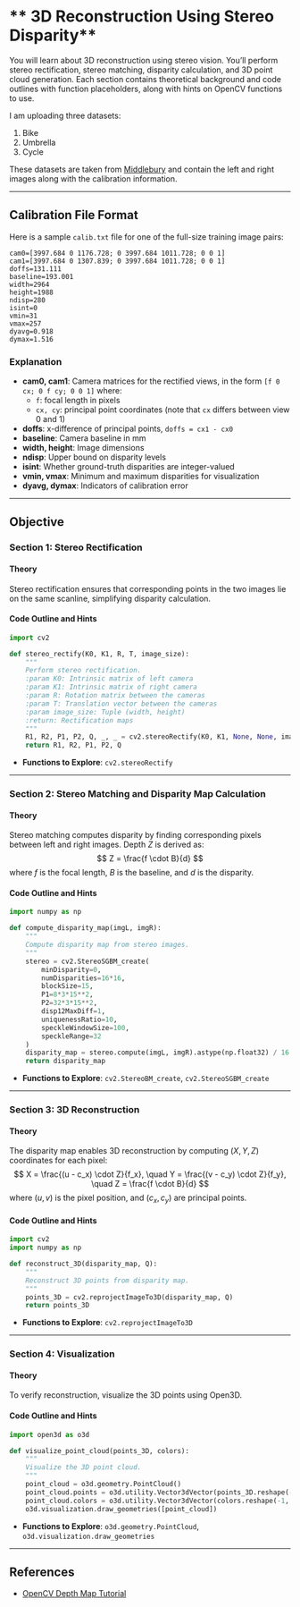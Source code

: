 # ** 3D Reconstruction Using Stereo Disparity**
You will learn about 3D reconstruction using stereo vision. You’ll perform stereo rectification, stereo matching, disparity calculation, and 3D point cloud generation. Each section contains theoretical background and code outlines with function placeholders, along with hints on OpenCV functions to use.

I am uploading three datasets:

1. Bike
2. Umbrella
3. Cycle

These datasets are taken from [Middlebury](https://vision.middlebury.edu/stereo/data/scenes2014/) and contain the left and right images along with the calibration information.

---

## **Calibration File Format**

Here is a sample `calib.txt` file for one of the full-size training image pairs:

```
cam0=[3997.684 0 1176.728; 0 3997.684 1011.728; 0 0 1]
cam1=[3997.684 0 1307.839; 0 3997.684 1011.728; 0 0 1]
doffs=131.111
baseline=193.001
width=2964
height=1988
ndisp=280
isint=0
vmin=31
vmax=257
dyavg=0.918
dymax=1.516
```

### **Explanation**
- **cam0, cam1**: Camera matrices for the rectified views, in the form `[f 0 cx; 0 f cy; 0 0 1]` where:
  - `f`: focal length in pixels
  - `cx, cy`: principal point coordinates (note that `cx` differs between view 0 and 1)
- **doffs**: x-difference of principal points, `doffs = cx1 - cx0`
- **baseline**: Camera baseline in mm
- **width, height**: Image dimensions
- **ndisp**: Upper bound on disparity levels
- **isint**: Whether ground-truth disparities are integer-valued
- **vmin, vmax**: Minimum and maximum disparities for visualization
- **dyavg, dymax**: Indicators of calibration error

---

## **Objective**

### **Section 1: Stereo Rectification**

#### **Theory**
Stereo rectification ensures that corresponding points in the two images lie on the same scanline, simplifying disparity calculation. 

#### **Code Outline and Hints**
```python
import cv2

def stereo_rectify(K0, K1, R, T, image_size):
    """
    Perform stereo rectification.
    :param K0: Intrinsic matrix of left camera
    :param K1: Intrinsic matrix of right camera
    :param R: Rotation matrix between the cameras
    :param T: Translation vector between the cameras
    :param image_size: Tuple (width, height)
    :return: Rectification maps
    """
    R1, R2, P1, P2, Q, _, _ = cv2.stereoRectify(K0, K1, None, None, image_size, R, T)
    return R1, R2, P1, P2, Q
```

- **Functions to Explore**: `cv2.stereoRectify`

---

### **Section 2: Stereo Matching and Disparity Map Calculation**

#### **Theory**
Stereo matching computes disparity by finding corresponding pixels between left and right images. Depth $Z$ is derived as:
$$
Z = \frac{f \cdot B}{d}
$$
where $f$ is the focal length, $B$ is the baseline, and $d$ is the disparity.

#### **Code Outline and Hints**
```python
import numpy as np

def compute_disparity_map(imgL, imgR):
    """
    Compute disparity map from stereo images.
    """
    stereo = cv2.StereoSGBM_create(
        minDisparity=0,
        numDisparities=16*16,
        blockSize=15,
        P1=8*3*15**2,
        P2=32*3*15**2,
        disp12MaxDiff=1,
        uniquenessRatio=10,
        speckleWindowSize=100,
        speckleRange=32
    )
    disparity_map = stereo.compute(imgL, imgR).astype(np.float32) / 16.0
    return disparity_map
```

- **Functions to Explore**: `cv2.StereoBM_create`, `cv2.StereoSGBM_create`

---

### **Section 3: 3D Reconstruction**

#### **Theory**
The disparity map enables 3D reconstruction by computing $(X, Y, Z)$ coordinates for each pixel:
$$
X = \frac{(u - c_x) \cdot Z}{f_x}, \quad Y = \frac{(v - c_y) \cdot Z}{f_y}, \quad Z = \frac{f \cdot B}{d}
$$
where $(u, v)$ is the pixel position, and $(c_x, c_y)$ are principal points.

#### **Code Outline and Hints**
```python
import cv2
import numpy as np

def reconstruct_3D(disparity_map, Q):
    """
    Reconstruct 3D points from disparity map.
    """
    points_3D = cv2.reprojectImageTo3D(disparity_map, Q)
    return points_3D
```

- **Functions to Explore**: `cv2.reprojectImageTo3D`

---

### **Section 4: Visualization**

#### **Theory**
To verify reconstruction, visualize the 3D points using Open3D.

#### **Code Outline and Hints**
```python
import open3d as o3d

def visualize_point_cloud(points_3D, colors):
    """
    Visualize the 3D point cloud.
    """
    point_cloud = o3d.geometry.PointCloud()
    point_cloud.points = o3d.utility.Vector3dVector(points_3D.reshape(-1, 3))
    point_cloud.colors = o3d.utility.Vector3dVector(colors.reshape(-1, 3) / 255.0)
    o3d.visualization.draw_geometries([point_cloud])
```

- **Functions to Explore**: `o3d.geometry.PointCloud`, `o3d.visualization.draw_geometries`

---

## **References**
- [OpenCV Depth Map Tutorial](https://vovkos.github.io/doxyrest-showcase/opencv/sphinx_rtd_theme/page_tutorial_py_depthmap.html)

